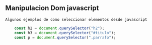 ## Manipulacion Dom javascript

    Algunos ejemplos de como seleccionar elementos desde javascript

```js
    const h2 = document.querySelector("h2");
    const h3 = document.querySelector("#titulo");
    const p = document.querySelector(".parrafo");

```